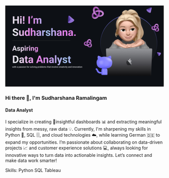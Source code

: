 <!--- 👋 Hi, I’m @SudharshanaRamalingam aspiring Data Analyst based in Berlin.
- 👀 I’m interested in data analysis and leveraging data to solve real-world problems.
- 🌱 I’m currently learning German and enhancing my skills in Python, SQL, and cloud technologies.
- 📫 How to reach me .
- ⚡ Fun fact: ...

SudharshanaRamalingam/SudharshanaRamalingam is a ✨ special ✨ repository because its `README.md` (this file) appears on your GitHub profile.
You can click the Preview link to take a look at your changes.
--->
![Data Analyst](https://github.com/SudharshanaRamalingam/SudharshanaRamalingam/blob/main/Make%20your%20README.jpg)
### Hi there 👋, I'm Sudharshana Ramalingam
#### Data Analyst
I specialize in creating 🎯insightful dashboards 📊 and extracting meaningful insights from messy, raw data 💡. Currently, I'm sharpening my skills in Python 🐍, SQL 🗄️, and cloud technologies ☁️, while learning German 🇩🇪 to expand my opportunities. I’m passionate about collaborating on data-driven projects 📈 and customer experience solutions 💻, always looking for innovative ways to turn data into actionable insights. Let’s connect and make data work smarter!

Skills: Python SQL Tableau 






